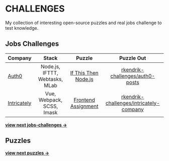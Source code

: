 # CHALLENGES

My collection of interesting open-source puzzles and real jobs challenge to test knowledge.

## Jobs Challenges

| Company | Stack | Puzzle | Puzzle Out |
| :--- | :---: | :---: | :---: |
| [Auth0](https://auth0.com) | Node.js, IFTTT, Webtasks, MLab | [If This Then Node.js](https://auth0.com/blog/if-this-then-node-dot-js-extending-ifttt-with-webtask-dot-io) | [rkendrik-challenges/auth0-posts](https://github.com/rkendrik-challenges/auth0-posts) |
| [Intricately](https://www.intricately.com/) | Vue, Webpack, SCSS, Imask | [Frontend Assignment](https://docs.google.com/document/d/1B3ofnK0Nc2Dawtpj1fLky9ekzqjjri_EjDXQv8Nmpiw/edit) | [rkendrik-challenges/intricately-company](https://github.com/rkendrik-challenges/intricately-company) |

[**view next jobs-challenges →**](https://github.com/rafaelkendrik/challenges/issues?q=is%3Aopen+is%3Aissue+label%3Ajobs-challenges)


## Puzzles

[**view next puzzles →**](https://github.com/rafaelkendrik/challenges/issues?q=is%3Aopen+is%3Aissue+label%3Apuzzle)
